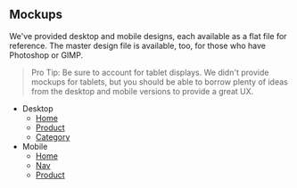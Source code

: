 ## Mockups

We've provided desktop and mobile designs, each available as a flat file for reference. The master design file is available, too, for those who have Photoshop or GIMP.

> Pro Tip:
Be sure to account for tablet displays. We didn't provide mockups for tablets, but you should be able to borrow plenty of ideas from the desktop and mobile versions to provide a great UX.

* Desktop
    * [Home](./desktop-home.png)
    * [Product](./desktop-product.png)
    * [Category](./desktop-category.png)
* Mobile
    * [Home](./mobile-home.png)
    * [Nav](./mobile-nav.png)
    * [Product](./mobile-product.png)
